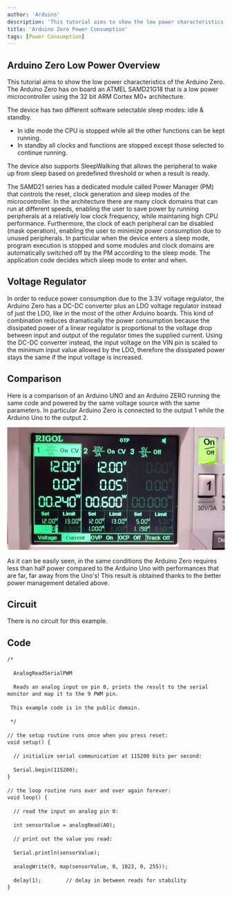 ```yaml
---
author: 'Arduino'
description: 'This tutorial aims to show the low power characteristics of the Arduino Zero.'
title: 'Arduino Zero Power Consumption'
tags: [Power Consumption]
---
```


## Arduino Zero Low Power Overview

This tutorial aims to show the low power characteristics of the Arduino Zero. The Arduino Zero has on board an ATMEL SAMD21G18 that is a low power microcontroller using the 32 bit ARM Cortex M0+ architecture.

The device has two different software selectable sleep modes: idle & standby.
- In idle mode the CPU is stopped while all the other functions can be kept running.
- In standby all clocks and functions are stopped except those selected to continue running.

The device also supports SleepWalking that allows the peripheral to wake up from sleep based on predefined threshold or when a result is ready.

The SAMD21 series has a dedicated module called Power Manager (PM) that controls the reset, clock generation and sleep modes of the microcontroller. In the architecture there are many clock domains that can run at different speeds, enabling the user to save power by running peripherals at a relatively low clock frequency, while maintaning high CPU performance. Furthermore, the clock of each peripheral can be disabled (mask operation), enabling the user to minimize power consumption due to unused peripherals. In particular when the device enters a sleep mode, program execution is stopped and some modules and clock domains are automatically switched off by the PM according to the sleep mode. The application code decides which sleep mode to enter and when.

## Voltage Regulator

In order to reduce power consumption due to the 3.3V voltage regulator, the Arduino Zero has a DC-DC converter plus an LDO voltage regulator instead of just the LDO, like in the most of the other Arduino boards. This kind of combination reduces dramatically the power consumption because the dissipated power of a linear regulator is proportional to the voltage drop between input and output of the regulator times the  supplied current. Using the DC-DC converter instead, the input voltage on the VIN pin is scaled to the minimum input value allowed by the LDO, therefore the dissipated power stays the same if  the input voltage is increased.

## Comparison

Here is a comparison of an Arduino UNO and an Arduino ZERO running the same code and powered by the same voltage source with the same parameters. In particular Arduino Zero is connected to the output 1 while the Arduino Uno to the output 2.

![A voltage regulator.](assets/Arduino_zero_comp.jpg)

As it can be easily seen, in the same conditions the Arduino Zero requires less than half power compared to the Arduino Uno with performances that are far, far away from the Uno's! This result is obtained thanks to the better power management detalied above.

## Circuit

There is no circuit for this example.

## Code

```arduino
/*

  AnalogReadSerialPWM

  Reads an analog input on pin 0, prints the result to the serial monitor and map it to the 9 PWM pin.

 This example code is in the public domain.

 */

// the setup routine runs once when you press reset:
void setup() {

  // initialize serial communication at 115200 bits per second:

  Serial.begin(115200);
}

// the loop routine runs over and over again forever:
void loop() {

  // read the input on analog pin 0:

  int sensorValue = analogRead(A0);

  // print out the value you read:

  Serial.println(sensorValue);

  analogWrite(9, map(sensorValue, 0, 1023, 0, 255));

  delay(1);        // delay in between reads for stability
}


```